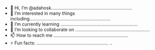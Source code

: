 - 👋 Hi, I’m @adahosk...............................................................
- 👀 I’m interested in many things including...............................................................
- 🌱 I’m currently learning ............................................................
- 💞️ I’m looking to collaborate on ..........................................................
- 📫 How to reach me ..........................................................
- ⚡ Fun facts: ........................................................
..
<!---
adahosk/adahosk is a ✨ special ✨ repository because its `README.md` (this file) appears on your GitHub profile.
You can click the Preview link to take a look at your changes.
--->
